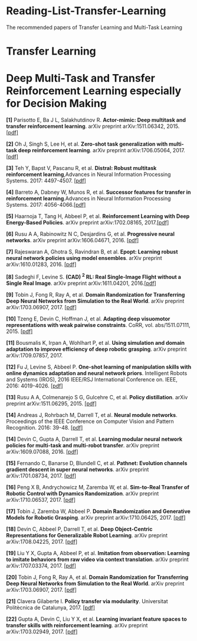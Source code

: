 # Reading-List-Transfer-Learning
The recommended papers of Transfer Learning and Multi-Task Learning 
# Transfer Learning

# Deep Multi-Task and Transfer Reinforcement Learning especially for Decision Making

**[1]** Parisotto E, Ba J L, Salakhutdinov R. **Actor-mimic: Deep multitask and transfer reinforcement learning**. arXiv preprint arXiv:1511.06342, 2015. [[pdf]](https://arxiv.org/pdf/1511.06342.pdf)

**[2]** Oh J, Singh S, Lee H, et al. **Zero-shot task generalization with multi-task deep reinforcement learning**. arXiv preprint arXiv:1706.05064, 2017. [[pdf]](https://arxiv.org/pdf/1611.06194.pdf)

**[3]** Teh Y, Bapst V, Pascanu R, et al. **Distral: Robust multitask reinforcement learning**,Advances in Neural Information Processing Systems. 2017: 4497-4507. [[pdf]](http://papers.nips.cc/paper/7036-distral-robust-multitask-reinforcement-learning.pdf)

**[4]** Barreto A, Dabney W, Munos R, et al. **Successor features for transfer in reinforcement learning**.Advances in Neural Information Processing Systems. 2017: 4056-4066.[[pdf]](http://papers.nips.cc/paper/6994-successor-features-for-transfer-in-reinforcement-learning.pdf)

**[5]** Haarnoja T, Tang H, Abbeel P, et al. **Reinforcement Learning with Deep Energy-Based Policies**. arXiv preprint arXiv:1702.08165, 2017.[[pdf]](https://arxiv.org/pdf/1702.08165.pdf)

**[6]** Rusu A A, Rabinowitz N C, Desjardins G, et al. **Progressive neural networks**. arXiv preprint arXiv:1606.04671, 2016. [[pdf]](https://arxiv.org/pdf/1606.04671)

**[7]** Rajeswaran A, Ghotra S, Ravindran B, et al. **Epopt: Learning robust neural network policies using model ensembles**. arXiv preprint arXiv:1610.01283, 2016. [[pdf]](https://arxiv.org/pdf/1610.01283.pdf)

**[8]** Sadeghi F, Levine S. **(CAD) $^ 2$ RL: Real Single-Image Flight without a Single Real Image**. arXiv preprint arXiv:1611.04201, 2016.[[pdf]](https://arxiv.org/pdf/1611.04201)

**[9]** Tobin J, Fong R, Ray A, et al. **Domain Randomization for Transferring Deep Neural Networks from Simulation to the Real World**. arXiv preprint arXiv:1703.06907, 2017. [[pdf]](https://arxiv.org/pdf/1703.06907)

**[10]** Tzeng E, Devin C, Hoffman J, et al. **Adapting deep visuomotor representations with weak pairwise constraints**. CoRR, vol. abs/1511.07111, 2015. [[pdf]](http://www.icsi.berkeley.edu/pubs/vision/deepvisuomotor15.pdf)

**[11]** Bousmalis K, Irpan A, Wohlhart P, et al. **Using simulation and domain adaptation to improve efficiency of deep robotic grasping**. arXiv preprint arXiv:1709.07857, 2017.

**[12]** Fu J, Levine S, Abbeel P. **One-shot learning of manipulation skills with online dynamics adaptation and neural network priors**. Intelligent Robots and Systems (IROS), 2016 IEEE/RSJ International Conference on. IEEE, 2016: 4019-4026. [[pdf]](https://arxiv.org/pdf/1509.06841)

**[13]** Rusu A A, Colmenarejo S G, Gulcehre C, et al. **Policy distillation**. arXiv preprint arXiv:1511.06295, 2015. [[pdf]](https://arxiv.org/pdf/1511.06295)

**[14]** Andreas J, Rohrbach M, Darrell T, et al. **Neural module networks**. Proceedings of the IEEE Conference on Computer Vision and Pattern Recognition. 2016: 39-48. [[pdf]](http://www.cv-foundation.org/openaccess/content_cvpr_2016/papers/Andreas_Neural_Module_Networks_CVPR_2016_paper.pdf)

**[14]** Devin C, Gupta A, Darrell T, et al. **Learning modular neural network policies for multi-task and multi-robot transfer**. arXiv preprint arXiv:1609.07088, 2016. [[pdf]](https://arxiv.org/pdf/1609.07088)

**[15]** Fernando C, Banarse D, Blundell C, et al. **Pathnet: Evolution channels gradient descent in super neural networks**. arXiv preprint arXiv:1701.08734, 2017. [[pdf]](https://arxiv.org/pdf/1701.08734)

**[16]** Peng X B, Andrychowicz M, Zaremba W, et al. **Sim-to-Real Transfer of Robotic Control with Dynamics Randomization**. arXiv preprint arXiv:1710.06537, 2017. [[pdf]](https://arxiv.org/pdf/1710.06537)

**[17]** Tobin J, Zaremba W, Abbeel P. **Domain Randomization and Generative Models for Robotic Grasping**. arXiv preprint arXiv:1710.06425, 2017. [[pdf]](https://arxiv.org/pdf/1710.06425)

**[18]** Devin C, Abbeel P, Darrell T, et al. **Deep Object-Centric Representations for Generalizable Robot Learning**. arXiv preprint arXiv:1708.04225, 2017. [[pdf]](https://arxiv.org/pdf/1708.04225)

**[19]** Liu Y X, Gupta A, Abbeel P, et al. **Imitation from observation: Learning to imitate behaviors from raw video via context translation**. arXiv preprint arXiv:1707.03374, 2017. [[pdf]](https://arxiv.org/pdf/1707.03374)

**[20]** Tobin J, Fong R, Ray A, et al. **Domain Randomization for Transferring Deep Neural Networks from Simulation to the Real World**. arXiv preprint arXiv:1703.06907, 2017. [[pdf]](https://arxiv.org/pdf/1703.06907)

**[21]** Clavera Gilaberte I. **Policy transfer via modularity**. Universitat Politècnica de Catalunya, 2017. [[pdf]](https://upcommons.upc.edu/bitstream/handle/2117/106257/memoria.pdf)

**[22]** Gupta A, Devin C, Liu Y X, et al. **Learning invariant feature spaces to transfer skills with reinforcement learning**. arXiv preprint arXiv:1703.02949, 2017. [[pdf]](https://arxiv.org/pdf/1703.02949)





